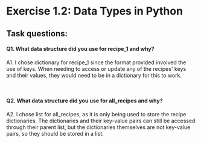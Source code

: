 # Exercise 1.2: Data Types in Python

## Task questions:
#### Q1. What data structure did you use for recipe_1 and why?

A1. I chose dictionary for recipe_1 since the format provided involved the use of keys. When needing to access or update any of the recipes' keys and their values, they would need to be in a dictionary for this to work.

<br>

#### Q2. What data structure did you use for all_recipes and why?

A2. I chose list for all_recipes, as it is only being used to store the recipe dictionaries. The dictionaries and their key-value pairs can still be accessed through their parent list, but the dictionaries themselves are not key-value pairs, so they should be stored in a list.
